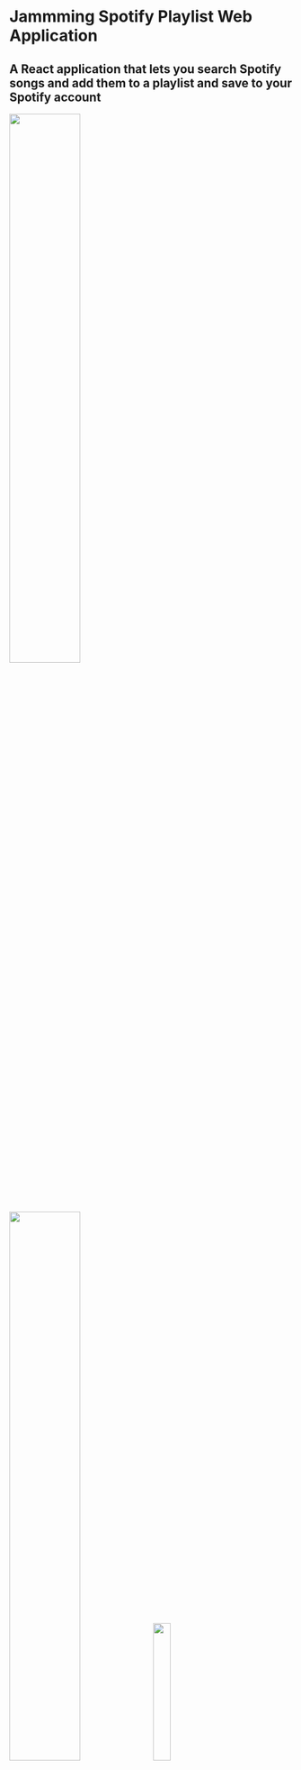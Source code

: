 # Jammming Spotify Playlist Web Application

## A React application that lets you search Spotify songs and add them to a playlist and save to your Spotify account 

<img src="https://github.com/erizilla/spotify-jammming-project/blob/master/Jammming%20screens/js1.png" width="50%"/>
<img src="https://github.com/erizilla/spotify-jammming-project/blob/master/Jammming%20screens/js2.png" width="50%"/>
<img src="https://github.com/erizilla/spotify-jammming-project/blob/master/Jammming%20screens/js3.png" width="25%"/>

### Added features to project
<ul>
<li><s>Show album cover in search info</s>&#9989;</li>
<li><s>Pressing enter triggers a search</s>&#9989;</li>
<li>Include preview samples for each track</li>
<li>Provide a way to fetch and see all your existing playlists</li>
<li>Add User details to </li>
<li>Only display songs not currently present in the playlist in the search results</li>
<li>Ensure playlist information doesn’t get cleared if a user has to refresh their access token</li>
</ul>

